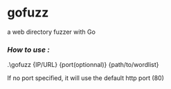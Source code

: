 # gofuzz
a web directory fuzzer with Go


### ___How to use :___ <br>
.\gofuzz {IP/URL} {port(optionnal)} {path/to/wordlist}

If no port specified, it will use the default http port (80)
